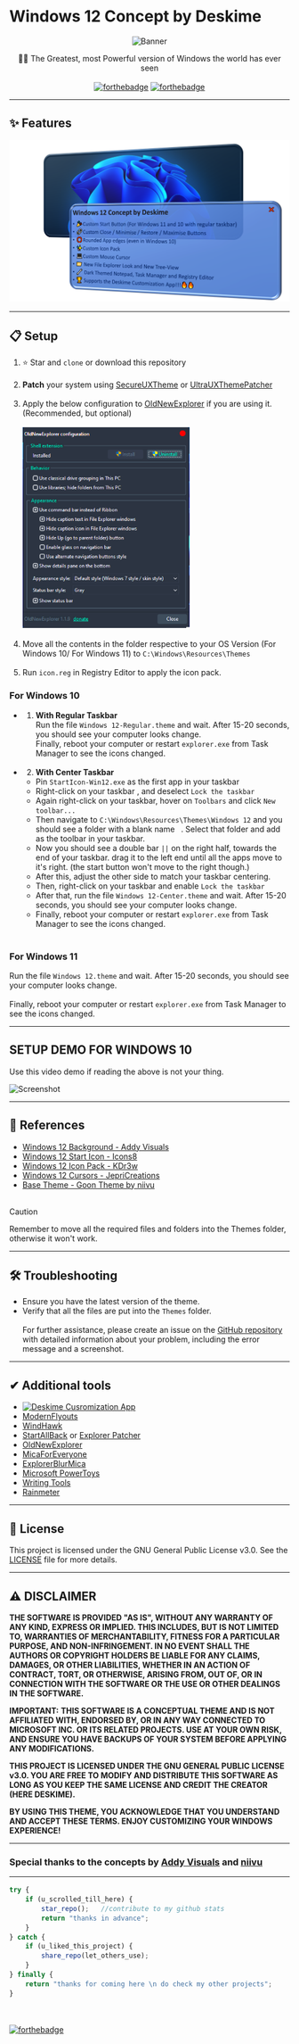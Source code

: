 # Windows 12 Concept by Deskime

<div style="text-align: center;">

![Banner](./Banner.png)

💪🏻 The Greatest, most Powerful version of Windows the world has ever seen
<br><br>
[![forthebadge](https://forthebadge.com/images/badges/for-you.svg)](https://forthebadge.com)
[![forthebadge](https://forthebadge.com/images/badges/built-with-love.svg)](https://forthebadge.com)

</div>

---

## ✨ Features

![Features](./features.png)

---

## 📋 Setup

1. ⭐ Star and `clone` or download this repository
<br><br>
2. **Patch** your system using [SecureUXTheme](https://github.com/namazso/SecureUxTheme) or [UltraUXThemePatcher](https://mhoefs.eu/software_uxtheme.php?lang=en)
<br><br>
3. Apply the below configuration to [OldNewExplorer](https://msfn.org/board/topic/170375-oldnewexplorer-119/) if you are using it. (Recommended, but optional)<br><br>![OldNewExplorerCfg](./OldNewExplorerCfg.png)
<br><br>
4. Move all the contents in the folder respective to your OS Version (For Windows 10/ For Windows 11) to `C:\Windows\Resources\Themes`
<br><br>
5. Run `icon.reg` in Registry Editor to apply the icon pack.

### For Windows 10
- 1. **With Regular Taskbar**<br>
  Run the file `Windows 12-Regular.theme` and wait. After 15-20 seconds, you should see your computer looks change.<br>Finally, reboot your computer or restart `explorer.exe` from Task Manager to see the icons changed.
<br><br>
- 2. **With Center Taskbar**<br>
  - Pin `StartIcon-Win12.exe` as the first app in your taskbar
  - Right-click on your taskbar , and deselect `Lock the taskbar`
  - Again right-click on your taskbar, hover on `Toolbars` and click `New toolbar...`
  - Then navigate to `C:\Windows\Resources\Themes\Windows 12` and you should see a folder with a blank name ` `. Select that folder and add as the toolbar in your taskbar.
  - Now you should see a double bar `||` on the right half, towards the end of your taskbar. drag it to the left end until all the apps move to it's right. (the start button won't move to the right though.)
  -  After this, adjust the other side to match your taskbar centering.
  - Then, right-click on your taskbar and enable `Lock the taskbar`
  - After that, run the file `Windows 12-Center.theme` and wait. After 15-20 seconds, you should see your computer looks change.
  - Finally, reboot your computer or restart `explorer.exe` from Task Manager to see the icons changed.
<br><br>
### For Windows 11
Run the file `Windows 12.theme` and wait. After 15-20 seconds, you should see your computer looks change.
<br><br>
Finally, reboot your computer or restart `explorer.exe` from Task Manager to see the icons changed.

---

## SETUP DEMO FOR WINDOWS 10
Use this video demo if reading the above is not your thing.

![Screenshot](./screenshot.png)

---

## 📃 References
- [Windows 12 Background - Addy Visuals](https://www.youtube.com/watch?v=1k1vz9PD7O4&ab_channel=AddyVisuals)
- [Windows 12 Start Icon - Icons8](https://icons8.com/icon/srWpsuip5wG0/windows-11)
- [Windows 12 Icon Pack - KDr3w](https://www.deviantart.com/kdr3w/art/Matte-758699852)
- [Windows 12 Cursors - JepriCreations](https://www.deviantart.com/jepricreations/art/Windows-11-Cursors-Concept-886489356)
- [Base Theme - Goon Theme by niivu]()
   <br><br>

> [!CAUTION]
> Remember to move all the required files and folders into the Themes folder, otherwise it won't work.

---

## 🛠️ Troubleshooting

- Ensure you have the latest version of the theme.
- Verify that all the files are put into the `Themes` folder.
<br><br>
   For further assistance, please create an issue on the [GitHub repository](https://github.com/Deskime/Windows-12/issues) with detailed information about your problem, including the error message and a screenshot.

---

## ✔ Additional tools

- [![Deskime Cusromization App](https://github-readme-stats.vercel.app/api/pin/?username=deskime&repo=Deskime_Customization)](https://github.com/Deskime/Deskime_Customization)
- [ModernFlyouts](https://github.com/ModernFlyouts-Community/ModernFlyouts)
- [WindHawk](https://windhawk.net/)
- [StartAllBack]() or [Explorer Patcher]()
- [OldNewExplorer](https://msfn.org/board/topic/170375-oldnewexplorer-119/)
- [MicaForEveryone](https://github.com/MicaForEveryone/MicaForEveryone)
- [ExplorerBlurMica](https://github.com/Maplespe/ExplorerBlurMica)
- [Microsoft PowerToys](https://github.com/microsoft/PowerToys)
- [Writing Tools](https://github.com/theJayTea/WritingTools/)
- [Rainmeter](https://www.rainmeter.net/)
 
---

## 📄 License

This project is licensed under the GNU General Public License v3.0. See the [LICENSE](LICENSE) file for more details.

---

## ⚠️ DISCLAIMER

**THE SOFTWARE IS PROVIDED "AS IS", WITHOUT ANY WARRANTY OF ANY KIND, EXPRESS OR IMPLIED. THIS INCLUDES, BUT IS NOT LIMITED TO, WARRANTIES OF MERCHANTABILITY, FITNESS FOR A PARTICULAR PURPOSE, AND NON-INFRINGEMENT. IN NO EVENT SHALL THE AUTHORS OR COPYRIGHT HOLDERS BE LIABLE FOR ANY CLAIMS, DAMAGES, OR OTHER LIABILITIES, WHETHER IN AN ACTION OF CONTRACT, TORT, OR OTHERWISE, ARISING FROM, OUT OF, OR IN CONNECTION WITH THE SOFTWARE OR THE USE OR OTHER DEALINGS IN THE SOFTWARE.**

**IMPORTANT:** **THIS SOFTWARE IS A CONCEPTUAL THEME AND IS NOT AFFILIATED WITH, ENDORSED BY, OR IN ANY WAY CONNECTED TO MICROSOFT INC. OR ITS RELATED PROJECTS. USE AT YOUR OWN RISK, AND ENSURE YOU HAVE BACKUPS OF YOUR SYSTEM BEFORE APPLYING ANY MODIFICATIONS.**

**THIS PROJECT IS LICENSED UNDER THE GNU GENERAL PUBLIC LICENSE v3.0. YOU ARE FREE TO MODIFY AND DISTRIBUTE THIS SOFTWARE AS LONG AS YOU KEEP THE SAME LICENSE AND CREDIT THE CREATOR (HERE DESKIME).**

**BY USING THIS THEME, YOU ACKNOWLEDGE THAT YOU UNDERSTAND AND ACCEPT THESE TERMS. ENJOY CUSTOMIZING YOUR WINDOWS EXPERIENCE!**

---
### Special thanks to the concepts by [Addy Visuals](https://www.youtube.com/watch?v=1k1vz9PD7O4&ab_channel=AddyVisuals) and [niivu](https://www.deviantart.com/niivu/art/Windows-12-for-Windows-11-1139654666)

---

```javascript
try {
    if (u_scrolled_till_here) {
        star_repo();   //contribute to my github stats
        return "thanks in advance";
    }
} catch {
    if (u_liked_this_project) {
        share_repo(let_others_use);
    }
} finally {
    return "thanks for coming here \n do check my other projects";
}
```
<br><br>
[![forthebadge](https://forthebadge.com/images/badges/powered-by-coffee.svg)](https://ko-fi.com/deskime)